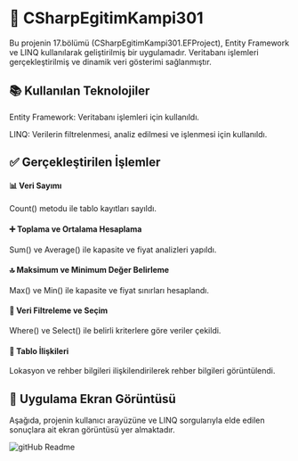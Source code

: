 # 🚀 CSharpEgitimKampi301

Bu projenin 17.bölümü (CSharpEgitimKampi301.EFProject), Entity Framework ve LINQ kullanılarak geliştirilmiş bir uygulamadır. Veritabanı işlemleri gerçekleştirilmiş ve dinamik veri gösterimi sağlanmıştır.

## 📚 Kullanılan Teknolojiler
Entity Framework: Veritabanı işlemleri için kullanıldı.

LINQ: Verilerin filtrelenmesi, analiz edilmesi ve işlenmesi için kullanıldı.

## ✅ Gerçekleştirilen İşlemler
#### 📊 Veri Sayımı
Count() metodu ile tablo kayıtları sayıldı.
#### ➕ Toplama ve Ortalama Hesaplama
Sum() ve Average() ile kapasite ve fiyat analizleri yapıldı.
#### 🔝 Maksimum ve Minimum Değer Belirleme
Max() ve Min() ile kapasite ve fiyat sınırları hesaplandı.
#### 🎯 Veri Filtreleme ve Seçim
Where() ve Select() ile belirli kriterlere göre veriler çekildi.
#### 🔗 Tablo İlişkileri
Lokasyon ve rehber bilgileri ilişkilendirilerek rehber bilgileri görüntülendi.

## 📸 Uygulama Ekran Görüntüsü
Aşağıda, projenin kullanıcı arayüzüne ve LINQ sorgularıyla elde edilen sonuçlara ait ekran görüntüsü yer almaktadır.

![gitHub Readme](https://github.com/user-attachments/assets/ed1c479c-37dc-45b6-8945-42e0f53d74e0)
